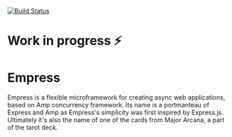 [![Build Status](https://travis-ci.com/jakobmats/empress.svg?branch=master)](https://travis-ci.com/jakobmats/empress)

# Work in progress ⚡

# Empress
Empress is a flexible microframework for creating async web applications, based on Amp concurrency framework.
Its name is a portmanteau of Express and Amp as Empress's simplicity was first inspired by Express.js. Ultimately it's also the name
of one of the cards from Major Arcana, a part of the tarot deck.